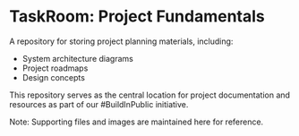 # TaskRoom: Project Fundamentals

A repository for storing project planning materials, including:
- System architecture diagrams
- Project roadmaps
- Design concepts

This repository serves as the central location for project documentation and resources as part of our #BuildInPublic initiative.

Note: Supporting files and images are maintained here for reference.
